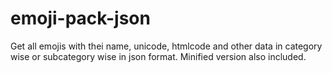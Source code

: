 # emoji-pack-json
Get all emojis with thei name, unicode, htmlcode and other data in category wise or subcategory wise in json format. Minified version also included.
